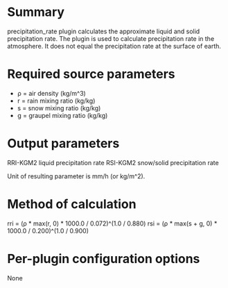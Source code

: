 # Summary

precipitation_rate plugin calculates the approximate liquid and solid precipitation rate. The plugin is used to calculate precipitation rate in the atmosphere. It does not equal the precipitation rate at the surface of earth.

# Required source parameters

* ρ = air density (kg/m^3)
* r = rain mixing ratio (kg/kg)
* s = snow mixing ratio (kg/kg)
* g = graupel mixing ratio (kg/kg)

# Output parameters

RRI-KGM2 liquid precipitation rate
RSI-KGM2 snow/solid precipitation rate

Unit of resulting parameter is mm/h (or kg/m^2).

# Method of calculation

   rri = (ρ * max(r, 0) * 1000.0 / 0.072)^(1.0 / 0.880)
   rsi = (ρ * max(s + g, 0) * 1000.0 / 0.200)^(1.0 / 0.900)

# Per-plugin configuration options

None

